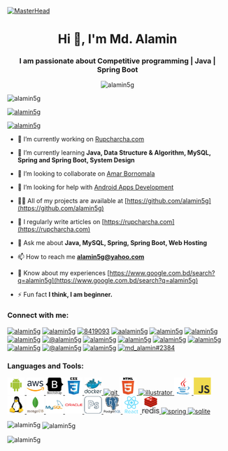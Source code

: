 [![MasterHead](https://previews.123rf.com/images/trueffelpix/trueffelpix1802/trueffelpix180200006/95150923-%E3%83%90%E3%83%8A%E3%83%BC%E3%83%97%E3%83%AD%E3%82%B0%E3%83%A9%E3%83%9F%E3%83%B3%E3%82%B0%E3%81%A8%E3%80%81%E3%82%A2%E3%82%A4%E3%82%B3%E3%83%B3%E3%81%A8%E3%82%AD%E3%83%BC%E3%83%AF%E3%83%BC%E3%83%89%E3%82%92%E4%BD%BF%E7%94%A8%E3%81%97%E3%81%9F%E8%83%8C%E6%99%AF%E3%83%99%E3%82%AF%E3%83%88%E3%83%AB%E3%81%AE%E3%82%A4%E3%83%A9%E3%82%B9%E3%83%88%E3%81%AE%E3%82%B3%E3%83%BC%E3%83%87%E3%82%A3%E3%83%B3%E3%82%B0.jpg)](https://rupcharcha.com)
<h1 align="center">Hi 👋, I'm Md. Alamin</h1>
<h3 align="center">I am passionate about Competitive programming | Java | Spring Boot</h3>
<p align="center"> <img alt="alamin5g" width="400" src="https://miro.medium.com/max/1360/0*7Q3yvSIv_t0ioJ-Z.gif"/></p>

<p align="left"> <img src="https://komarev.com/ghpvc/?username=alamin5g&label=Profile%20views&color=0e75b6&style=flat" alt="alamin5g" /> </p>

<p align="left"> <a href="https://github.com/ryo-ma/github-profile-trophy"><img src="https://github-profile-trophy.vercel.app/?username=alamin5g" alt="alamin5g" /></a> </p>

<p align="left"> <a href="https://twitter.com/alamin5g" target="blank"><img src="https://img.shields.io/twitter/follow/alamin5g?logo=twitter&style=for-the-badge" alt="alamin5g" /></a> </p>

- 🔭 I’m currently working on [Rupcharcha.com](https://rupcharcha.com)

- 🌱 I’m currently learning **Java, Data Structure & Algorithm, MySQL, Spring and Spring Boot, System Design**

- 👯 I’m looking to collaborate on [Amar Bornomala](https://play.google.com/store/apps/details?id=com.annaaba.amarbornomala)

- 🤝 I’m looking for help with [Android Apps Development](https://play.google.com/store/apps/details?id=com.annaaba.www.janadorkarr)

- 👨‍💻 All of my projects are available at [https://github.com/alamin5g](https://github.com/alamin5g)

- 📝 I regularly write articles on [https://rupcharcha.com](https://rupcharcha.com)

- 💬 Ask me about **Java, MySQL, Spring, Spring Boot, Web Hosting**

- 📫 How to reach me **alamin5g@yahoo.com**

- 📄 Know about my experiences [https://www.google.com.bd/search?q=alamin5g](https://www.google.com.bd/search?q=alamin5g)

- ⚡ Fun fact **I think, I am beginner.**

<h3 align="left">Connect with me:</h3>
<p align="left">
<a href="https://twitter.com/alamin5g" target="blank"><img align="center" src="https://raw.githubusercontent.com/rahuldkjain/github-profile-readme-generator/master/src/images/icons/Social/twitter.svg" alt="alamin5g" height="30" width="40" /></a>
<a href="https://linkedin.com/in/alamin5g" target="blank"><img align="center" src="https://raw.githubusercontent.com/rahuldkjain/github-profile-readme-generator/master/src/images/icons/Social/linked-in-alt.svg" alt="alamin5g" height="30" width="40" /></a>
<a href="https://stackoverflow.com/users/8419093" target="blank"><img align="center" src="https://raw.githubusercontent.com/rahuldkjain/github-profile-readme-generator/master/src/images/icons/Social/stack-overflow.svg" alt="8419093" height="30" width="40" /></a>
<a href="https://fb.com/aalamin5g" target="blank"><img align="center" src="https://raw.githubusercontent.com/rahuldkjain/github-profile-readme-generator/master/src/images/icons/Social/facebook.svg" alt="aalamin5g" height="30" width="40" /></a>
<a href="https://instagram.com/alamin5g" target="blank"><img align="center" src="https://raw.githubusercontent.com/rahuldkjain/github-profile-readme-generator/master/src/images/icons/Social/instagram.svg" alt="alamin5g" height="30" width="40" /></a>
<a href="https://dribbble.com/alamin5g" target="blank"><img align="center" src="https://raw.githubusercontent.com/rahuldkjain/github-profile-readme-generator/master/src/images/icons/Social/dribbble.svg" alt="alamin5g" height="30" width="40" /></a>
<a href="https://www.behance.net/alamin5g" target="blank"><img align="center" src="https://raw.githubusercontent.com/rahuldkjain/github-profile-readme-generator/master/src/images/icons/Social/behance.svg" alt="alamin5g" height="30" width="40" /></a>
<a href="https://medium.com/@alamin5g" target="blank"><img align="center" src="https://raw.githubusercontent.com/rahuldkjain/github-profile-readme-generator/master/src/images/icons/Social/medium.svg" alt="@alamin5g" height="30" width="40" /></a>
<a href="https://www.youtube.com/c/alamin5g" target="blank"><img align="center" src="https://raw.githubusercontent.com/rahuldkjain/github-profile-readme-generator/master/src/images/icons/Social/youtube.svg" alt="alamin5g" height="30" width="40" /></a>
<a href="https://www.codechef.com/users/alamin5g" target="blank"><img align="center" src="https://cdn.jsdelivr.net/npm/simple-icons@3.1.0/icons/codechef.svg" alt="alamin5g" height="30" width="40" /></a>
<a href="https://www.hackerrank.com/alamin5g" target="blank"><img align="center" src="https://raw.githubusercontent.com/rahuldkjain/github-profile-readme-generator/master/src/images/icons/Social/hackerrank.svg" alt="alamin5g" height="30" width="40" /></a>
<a href="https://codeforces.com/profile/alamin5g" target="blank"><img align="center" src="https://raw.githubusercontent.com/rahuldkjain/github-profile-readme-generator/master/src/images/icons/Social/codeforces.svg" alt="alamin5g" height="30" width="40" /></a>
<a href="https://www.leetcode.com/alamin5g" target="blank"><img align="center" src="https://raw.githubusercontent.com/rahuldkjain/github-profile-readme-generator/master/src/images/icons/Social/leet-code.svg" alt="alamin5g" height="30" width="40" /></a>
<a href="https://www.hackerearth.com/@alamin5g" target="blank"><img align="center" src="https://raw.githubusercontent.com/rahuldkjain/github-profile-readme-generator/master/src/images/icons/Social/hackerearth.svg" alt="@alamin5g" height="30" width="40" /></a>
<a href="https://www.topcoder.com/members/alamin5g" target="blank"><img align="center" src="https://raw.githubusercontent.com/rahuldkjain/github-profile-readme-generator/master/src/images/icons/Social/topcoder.svg" alt="alamin5g" height="30" width="40" /></a>
<a href="https://discord.com/channels/@md_alamin#2384" target="blank"><img align="center" src="https://raw.githubusercontent.com/rahuldkjain/github-profile-readme-generator/master/src/images/icons/Social/discord.svg" alt="md_alamin#2384" height="30" width="40" /></a>
</p>


<h3 align="left">Languages and Tools:</h3>
<p align="left"> <a href="https://developer.android.com" target="_blank" rel="noreferrer"> <img src="https://raw.githubusercontent.com/devicons/devicon/master/icons/android/android-original-wordmark.svg" alt="android" width="40" height="40"/> </a> <a href="https://aws.amazon.com" target="_blank" rel="noreferrer"> <img src="https://raw.githubusercontent.com/devicons/devicon/master/icons/amazonwebservices/amazonwebservices-original-wordmark.svg" alt="aws" width="40" height="40"/> </a> <a href="https://getbootstrap.com" target="_blank" rel="noreferrer"> <img src="https://raw.githubusercontent.com/devicons/devicon/master/icons/bootstrap/bootstrap-plain-wordmark.svg" alt="bootstrap" width="40" height="40"/> </a> <a href="https://www.w3schools.com/css/" target="_blank" rel="noreferrer"> <img src="https://raw.githubusercontent.com/devicons/devicon/master/icons/css3/css3-original-wordmark.svg" alt="css3" width="40" height="40"/> </a> <a href="https://www.docker.com/" target="_blank" rel="noreferrer"> <img src="https://raw.githubusercontent.com/devicons/devicon/master/icons/docker/docker-original-wordmark.svg" alt="docker" width="40" height="40"/> </a> <a href="https://git-scm.com/" target="_blank" rel="noreferrer"> <img src="https://www.vectorlogo.zone/logos/git-scm/git-scm-icon.svg" alt="git" width="40" height="40"/> </a> <a href="https://www.w3.org/html/" target="_blank" rel="noreferrer"> <img src="https://raw.githubusercontent.com/devicons/devicon/master/icons/html5/html5-original-wordmark.svg" alt="html5" width="40" height="40"/> </a> <a href="https://www.adobe.com/in/products/illustrator.html" target="_blank" rel="noreferrer"> <img src="https://www.vectorlogo.zone/logos/adobe_illustrator/adobe_illustrator-icon.svg" alt="illustrator" width="40" height="40"/> </a> <a href="https://www.java.com" target="_blank" rel="noreferrer"> <img src="https://raw.githubusercontent.com/devicons/devicon/master/icons/java/java-original.svg" alt="java" width="40" height="40"/> </a> <a href="https://developer.mozilla.org/en-US/docs/Web/JavaScript" target="_blank" rel="noreferrer"> <img src="https://raw.githubusercontent.com/devicons/devicon/master/icons/javascript/javascript-original.svg" alt="javascript" width="40" height="40"/> </a> <a href="https://www.linux.org/" target="_blank" rel="noreferrer"> <img src="https://raw.githubusercontent.com/devicons/devicon/master/icons/linux/linux-original.svg" alt="linux" width="40" height="40"/> </a> <a href="https://www.mongodb.com/" target="_blank" rel="noreferrer"> <img src="https://raw.githubusercontent.com/devicons/devicon/master/icons/mongodb/mongodb-original-wordmark.svg" alt="mongodb" width="40" height="40"/> </a> <a href="https://www.mysql.com/" target="_blank" rel="noreferrer"> <img src="https://raw.githubusercontent.com/devicons/devicon/master/icons/mysql/mysql-original-wordmark.svg" alt="mysql" width="40" height="40"/> </a> <a href="https://www.oracle.com/" target="_blank" rel="noreferrer"> <img src="https://raw.githubusercontent.com/devicons/devicon/master/icons/oracle/oracle-original.svg" alt="oracle" width="40" height="40"/> </a> <a href="https://www.photoshop.com/en" target="_blank" rel="noreferrer"> <img src="https://raw.githubusercontent.com/devicons/devicon/master/icons/photoshop/photoshop-line.svg" alt="photoshop" width="40" height="40"/> </a> <a href="https://www.postgresql.org" target="_blank" rel="noreferrer"> <img src="https://raw.githubusercontent.com/devicons/devicon/master/icons/postgresql/postgresql-original-wordmark.svg" alt="postgresql" width="40" height="40"/> </a> <a href="https://reactjs.org/" target="_blank" rel="noreferrer"> <img src="https://raw.githubusercontent.com/devicons/devicon/master/icons/react/react-original-wordmark.svg" alt="react" width="40" height="40"/> </a> <a href="https://redis.io" target="_blank" rel="noreferrer"> <img src="https://raw.githubusercontent.com/devicons/devicon/master/icons/redis/redis-original-wordmark.svg" alt="redis" width="40" height="40"/> </a> <a href="https://spring.io/" target="_blank" rel="noreferrer"> <img src="https://www.vectorlogo.zone/logos/springio/springio-icon.svg" alt="spring" width="40" height="40"/> </a> <a href="https://www.sqlite.org/" target="_blank" rel="noreferrer"> <img src="https://www.vectorlogo.zone/logos/sqlite/sqlite-icon.svg" alt="sqlite" width="40" height="40"/> </a> </p>

<p><img align="left" src="https://github-readme-stats.vercel.app/api/top-langs?username=alamin5g&show_icons=true&locale=en&layout=compact" alt="alamin5g" /></p>

<p>&nbsp;<img align="center" src="https://github-readme-stats.vercel.app/api?username=alamin5g&show_icons=true&locale=en" alt="alamin5g" /></p>

<p><img align="center" src="https://github-readme-streak-stats.herokuapp.com/?user=alamin5g&" alt="alamin5g" /></p>
